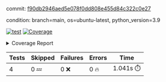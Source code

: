 commit: [f90db2946aed5e078f0dd808e455d84c322c0e27](https://github.com/rcmdnk/chatgpt-prompt-wrapper/tree/f90db2946aed5e078f0dd808e455d84c322c0e27)

condition: branch=main, os=ubuntu-latest, python_version=3.9

[![test](https://github.com/rcmdnk/chatgpt-prompt-wrapper/actions/workflows/test.yml/badge.svg)](https://github.com/rcmdnk/chatgpt-prompt-wrapper/actions/runs/6434138752)
<a href="https://github.com/rcmdnk/chatgpt-prompt-wrapper/blob/f90db2946aed5e078f0dd808e455d84c322c0e27/README.md"><img alt="Coverage" src="https://img.shields.io/badge/Coverage-34%25-red.svg" /></a><details><summary>Coverage Report </summary><table><tr><th>File</th><th>Stmts</th><th>Miss</th><th>Cover</th><th>Missing</th></tr><tbody><tr><td colspan="5"><b>src/chatgpt_prompt_wrapper</b></td></tr><tr><td>&nbsp; &nbsp;<a href="https://github.com/rcmdnk/chatgpt-prompt-wrapper/blob/f90db2946aed5e078f0dd808e455d84c322c0e27/src/chatgpt_prompt_wrapper/chatgpt_prompt_wrapper.py">chatgpt_prompt_wrapper.py</a></td><td>152</td><td>117</td><td>23%</td><td><a href="https://github.com/rcmdnk/chatgpt-prompt-wrapper/blob/f90db2946aed5e078f0dd808e455d84c322c0e27/src/chatgpt_prompt_wrapper/chatgpt_prompt_wrapper.py#L21">21</a>, <a href="https://github.com/rcmdnk/chatgpt-prompt-wrapper/blob/f90db2946aed5e078f0dd808e455d84c322c0e27/src/chatgpt_prompt_wrapper/chatgpt_prompt_wrapper.py#L48-L67">48&ndash;67</a>, <a href="https://github.com/rcmdnk/chatgpt-prompt-wrapper/blob/f90db2946aed5e078f0dd808e455d84c322c0e27/src/chatgpt_prompt_wrapper/chatgpt_prompt_wrapper.py#L70-L78">70&ndash;78</a>, <a href="https://github.com/rcmdnk/chatgpt-prompt-wrapper/blob/f90db2946aed5e078f0dd808e455d84c322c0e27/src/chatgpt_prompt_wrapper/chatgpt_prompt_wrapper.py#L81-L89">81&ndash;89</a>, <a href="https://github.com/rcmdnk/chatgpt-prompt-wrapper/blob/f90db2946aed5e078f0dd808e455d84c322c0e27/src/chatgpt_prompt_wrapper/chatgpt_prompt_wrapper.py#L92-L100">92&ndash;100</a>, <a href="https://github.com/rcmdnk/chatgpt-prompt-wrapper/blob/f90db2946aed5e078f0dd808e455d84c322c0e27/src/chatgpt_prompt_wrapper/chatgpt_prompt_wrapper.py#L105-L108">105&ndash;108</a>, <a href="https://github.com/rcmdnk/chatgpt-prompt-wrapper/blob/f90db2946aed5e078f0dd808e455d84c322c0e27/src/chatgpt_prompt_wrapper/chatgpt_prompt_wrapper.py#L119-L130">119&ndash;130</a>, <a href="https://github.com/rcmdnk/chatgpt-prompt-wrapper/blob/f90db2946aed5e078f0dd808e455d84c322c0e27/src/chatgpt_prompt_wrapper/chatgpt_prompt_wrapper.py#L133-L139">133&ndash;139</a>, <a href="https://github.com/rcmdnk/chatgpt-prompt-wrapper/blob/f90db2946aed5e078f0dd808e455d84c322c0e27/src/chatgpt_prompt_wrapper/chatgpt_prompt_wrapper.py#L150-L169">150&ndash;169</a>, <a href="https://github.com/rcmdnk/chatgpt-prompt-wrapper/blob/f90db2946aed5e078f0dd808e455d84c322c0e27/src/chatgpt_prompt_wrapper/chatgpt_prompt_wrapper.py#L173-L186">173&ndash;186</a>, <a href="https://github.com/rcmdnk/chatgpt-prompt-wrapper/blob/f90db2946aed5e078f0dd808e455d84c322c0e27/src/chatgpt_prompt_wrapper/chatgpt_prompt_wrapper.py#L191-L201">191&ndash;201</a>, <a href="https://github.com/rcmdnk/chatgpt-prompt-wrapper/blob/f90db2946aed5e078f0dd808e455d84c322c0e27/src/chatgpt_prompt_wrapper/chatgpt_prompt_wrapper.py#L204-L249">204&ndash;249</a>, <a href="https://github.com/rcmdnk/chatgpt-prompt-wrapper/blob/f90db2946aed5e078f0dd808e455d84c322c0e27/src/chatgpt_prompt_wrapper/chatgpt_prompt_wrapper.py#L255-L261">255&ndash;261</a></td></tr><tr><td>&nbsp; &nbsp;<a href="https://github.com/rcmdnk/chatgpt-prompt-wrapper/blob/f90db2946aed5e078f0dd808e455d84c322c0e27/src/chatgpt_prompt_wrapper/log_formatter.py">log_formatter.py</a></td><td>22</td><td>16</td><td>27%</td><td><a href="https://github.com/rcmdnk/chatgpt-prompt-wrapper/blob/f90db2946aed5e078f0dd808e455d84c322c0e27/src/chatgpt_prompt_wrapper/log_formatter.py#L9-L24">9&ndash;24</a>, <a href="https://github.com/rcmdnk/chatgpt-prompt-wrapper/blob/f90db2946aed5e078f0dd808e455d84c322c0e27/src/chatgpt_prompt_wrapper/log_formatter.py#L29-L31">29&ndash;31</a>, <a href="https://github.com/rcmdnk/chatgpt-prompt-wrapper/blob/f90db2946aed5e078f0dd808e455d84c322c0e27/src/chatgpt_prompt_wrapper/log_formatter.py#L36-L42">36&ndash;42</a></td></tr><tr><td colspan="5"><b>src/chatgpt_prompt_wrapper/chatgpt</b></td></tr><tr><td>&nbsp; &nbsp;<a href="https://github.com/rcmdnk/chatgpt-prompt-wrapper/blob/f90db2946aed5e078f0dd808e455d84c322c0e27/src/chatgpt_prompt_wrapper/chatgpt/ask.py">ask.py</a></td><td>34</td><td>26</td><td>24%</td><td><a href="https://github.com/rcmdnk/chatgpt-prompt-wrapper/blob/f90db2946aed5e078f0dd808e455d84c322c0e27/src/chatgpt_prompt_wrapper/chatgpt/ask.py#L21-L63">21&ndash;63</a></td></tr><tr><td>&nbsp; &nbsp;<a href="https://github.com/rcmdnk/chatgpt-prompt-wrapper/blob/f90db2946aed5e078f0dd808e455d84c322c0e27/src/chatgpt_prompt_wrapper/chatgpt/chat.py">chat.py</a></td><td>81</td><td>63</td><td>22%</td><td><a href="https://github.com/rcmdnk/chatgpt-prompt-wrapper/blob/f90db2946aed5e078f0dd808e455d84c322c0e27/src/chatgpt_prompt_wrapper/chatgpt/chat.py#L36-L37">36&ndash;37</a>, <a href="https://github.com/rcmdnk/chatgpt-prompt-wrapper/blob/f90db2946aed5e078f0dd808e455d84c322c0e27/src/chatgpt_prompt_wrapper/chatgpt/chat.py#L40-L75">40&ndash;75</a>, <a href="https://github.com/rcmdnk/chatgpt-prompt-wrapper/blob/f90db2946aed5e078f0dd808e455d84c322c0e27/src/chatgpt_prompt_wrapper/chatgpt/chat.py#L85-L145">85&ndash;145</a></td></tr><tr><td>&nbsp; &nbsp;<a href="https://github.com/rcmdnk/chatgpt-prompt-wrapper/blob/f90db2946aed5e078f0dd808e455d84c322c0e27/src/chatgpt_prompt_wrapper/chatgpt/chatgpt.py">chatgpt.py</a></td><td>104</td><td>65</td><td>38%</td><td><a href="https://github.com/rcmdnk/chatgpt-prompt-wrapper/blob/f90db2946aed5e078f0dd808e455d84c322c0e27/src/chatgpt_prompt_wrapper/chatgpt/chatgpt.py#L78-L141">78&ndash;141</a>, <a href="https://github.com/rcmdnk/chatgpt-prompt-wrapper/blob/f90db2946aed5e078f0dd808e455d84c322c0e27/src/chatgpt_prompt_wrapper/chatgpt/chatgpt.py#L144-L152">144&ndash;152</a>, <a href="https://github.com/rcmdnk/chatgpt-prompt-wrapper/blob/f90db2946aed5e078f0dd808e455d84c322c0e27/src/chatgpt_prompt_wrapper/chatgpt/chatgpt.py#L155-L170">155&ndash;170</a>, <a href="https://github.com/rcmdnk/chatgpt-prompt-wrapper/blob/f90db2946aed5e078f0dd808e455d84c322c0e27/src/chatgpt_prompt_wrapper/chatgpt/chatgpt.py#L173-L179">173&ndash;179</a>, <a href="https://github.com/rcmdnk/chatgpt-prompt-wrapper/blob/f90db2946aed5e078f0dd808e455d84c322c0e27/src/chatgpt_prompt_wrapper/chatgpt/chatgpt.py#L182-L183">182&ndash;183</a>, <a href="https://github.com/rcmdnk/chatgpt-prompt-wrapper/blob/f90db2946aed5e078f0dd808e455d84c322c0e27/src/chatgpt_prompt_wrapper/chatgpt/chatgpt.py#L191-L199">191&ndash;199</a>, <a href="https://github.com/rcmdnk/chatgpt-prompt-wrapper/blob/f90db2946aed5e078f0dd808e455d84c322c0e27/src/chatgpt_prompt_wrapper/chatgpt/chatgpt.py#L202">202</a>, <a href="https://github.com/rcmdnk/chatgpt-prompt-wrapper/blob/f90db2946aed5e078f0dd808e455d84c322c0e27/src/chatgpt_prompt_wrapper/chatgpt/chatgpt.py#L205-L208">205&ndash;208</a>, <a href="https://github.com/rcmdnk/chatgpt-prompt-wrapper/blob/f90db2946aed5e078f0dd808e455d84c322c0e27/src/chatgpt_prompt_wrapper/chatgpt/chatgpt.py#L211-L216">211&ndash;216</a>, <a href="https://github.com/rcmdnk/chatgpt-prompt-wrapper/blob/f90db2946aed5e078f0dd808e455d84c322c0e27/src/chatgpt_prompt_wrapper/chatgpt/chatgpt.py#L219-L223">219&ndash;223</a>, <a href="https://github.com/rcmdnk/chatgpt-prompt-wrapper/blob/f90db2946aed5e078f0dd808e455d84c322c0e27/src/chatgpt_prompt_wrapper/chatgpt/chatgpt.py#L226-L230">226&ndash;230</a>, <a href="https://github.com/rcmdnk/chatgpt-prompt-wrapper/blob/f90db2946aed5e078f0dd808e455d84c322c0e27/src/chatgpt_prompt_wrapper/chatgpt/chatgpt.py#L238-L241">238&ndash;241</a>, <a href="https://github.com/rcmdnk/chatgpt-prompt-wrapper/blob/f90db2946aed5e078f0dd808e455d84c322c0e27/src/chatgpt_prompt_wrapper/chatgpt/chatgpt.py#L246-L258">246&ndash;258</a>, <a href="https://github.com/rcmdnk/chatgpt-prompt-wrapper/blob/f90db2946aed5e078f0dd808e455d84c322c0e27/src/chatgpt_prompt_wrapper/chatgpt/chatgpt.py#L261">261</a></td></tr><tr><td>&nbsp; &nbsp;<a href="https://github.com/rcmdnk/chatgpt-prompt-wrapper/blob/f90db2946aed5e078f0dd808e455d84c322c0e27/src/chatgpt_prompt_wrapper/chatgpt/discuss.py">discuss.py</a></td><td>96</td><td>81</td><td>16%</td><td><a href="https://github.com/rcmdnk/chatgpt-prompt-wrapper/blob/f90db2946aed5e078f0dd808e455d84c322c0e27/src/chatgpt_prompt_wrapper/chatgpt/discuss.py#L36-L39">36&ndash;39</a>, <a href="https://github.com/rcmdnk/chatgpt-prompt-wrapper/blob/f90db2946aed5e078f0dd808e455d84c322c0e27/src/chatgpt_prompt_wrapper/chatgpt/discuss.py#L42-L54">42&ndash;54</a>, <a href="https://github.com/rcmdnk/chatgpt-prompt-wrapper/blob/f90db2946aed5e078f0dd808e455d84c322c0e27/src/chatgpt_prompt_wrapper/chatgpt/discuss.py#L57-L59">57&ndash;59</a>, <a href="https://github.com/rcmdnk/chatgpt-prompt-wrapper/blob/f90db2946aed5e078f0dd808e455d84c322c0e27/src/chatgpt_prompt_wrapper/chatgpt/discuss.py#L64-L109">64&ndash;109</a>, <a href="https://github.com/rcmdnk/chatgpt-prompt-wrapper/blob/f90db2946aed5e078f0dd808e455d84c322c0e27/src/chatgpt_prompt_wrapper/chatgpt/discuss.py#L112-L190">112&ndash;190</a></td></tr><tr><td>&nbsp; &nbsp;<a href="https://github.com/rcmdnk/chatgpt-prompt-wrapper/blob/f90db2946aed5e078f0dd808e455d84c322c0e27/src/chatgpt_prompt_wrapper/chatgpt/stream.py">stream.py</a></td><td>47</td><td>36</td><td>23%</td><td><a href="https://github.com/rcmdnk/chatgpt-prompt-wrapper/blob/f90db2946aed5e078f0dd808e455d84c322c0e27/src/chatgpt_prompt_wrapper/chatgpt/stream.py#L13-L25">13&ndash;25</a>, <a href="https://github.com/rcmdnk/chatgpt-prompt-wrapper/blob/f90db2946aed5e078f0dd808e455d84c322c0e27/src/chatgpt_prompt_wrapper/chatgpt/stream.py#L28-L30">28&ndash;30</a>, <a href="https://github.com/rcmdnk/chatgpt-prompt-wrapper/blob/f90db2946aed5e078f0dd808e455d84c322c0e27/src/chatgpt_prompt_wrapper/chatgpt/stream.py#L38-L63">38&ndash;63</a>, <a href="https://github.com/rcmdnk/chatgpt-prompt-wrapper/blob/f90db2946aed5e078f0dd808e455d84c322c0e27/src/chatgpt_prompt_wrapper/chatgpt/stream.py#L66">66</a>, <a href="https://github.com/rcmdnk/chatgpt-prompt-wrapper/blob/f90db2946aed5e078f0dd808e455d84c322c0e27/src/chatgpt_prompt_wrapper/chatgpt/stream.py#L69-L77">69&ndash;77</a></td></tr><tr><td colspan="5"><b>src/chatgpt_prompt_wrapper/cmd</b></td></tr><tr><td>&nbsp; &nbsp;<a href="https://github.com/rcmdnk/chatgpt-prompt-wrapper/blob/f90db2946aed5e078f0dd808e455d84c322c0e27/src/chatgpt_prompt_wrapper/cmd/commands.py">commands.py</a></td><td>18</td><td>15</td><td>17%</td><td><a href="https://github.com/rcmdnk/chatgpt-prompt-wrapper/blob/f90db2946aed5e078f0dd808e455d84c322c0e27/src/chatgpt_prompt_wrapper/cmd/commands.py#L6-L24">6&ndash;24</a></td></tr><tr><td>&nbsp; &nbsp;<a href="https://github.com/rcmdnk/chatgpt-prompt-wrapper/blob/f90db2946aed5e078f0dd808e455d84c322c0e27/src/chatgpt_prompt_wrapper/cmd/cost.py">cost.py</a></td><td>12</td><td>8</td><td>33%</td><td><a href="https://github.com/rcmdnk/chatgpt-prompt-wrapper/blob/f90db2946aed5e078f0dd808e455d84c322c0e27/src/chatgpt_prompt_wrapper/cmd/cost.py#L7-L14">7&ndash;14</a></td></tr><tr><td>&nbsp; &nbsp;<a href="https://github.com/rcmdnk/chatgpt-prompt-wrapper/blob/f90db2946aed5e078f0dd808e455d84c322c0e27/src/chatgpt_prompt_wrapper/cmd/init.py">init.py</a></td><td>9</td><td>5</td><td>44%</td><td><a href="https://github.com/rcmdnk/chatgpt-prompt-wrapper/blob/f90db2946aed5e078f0dd808e455d84c322c0e27/src/chatgpt_prompt_wrapper/cmd/init.py#L8-L14">8&ndash;14</a></td></tr><tr><td><b>TOTAL</b></td><td><b>656</b></td><td><b>432</b></td><td><b>34%</b></td><td>&nbsp;</td></tr></tbody></table></details>

| Tests | Skipped | Failures | Errors | Time |
| ----- | ------- | -------- | -------- | ------------------ |
| 4 | 0 :zzz: | 0 :x: | 0 :fire: | 1.041s :stopwatch: |

